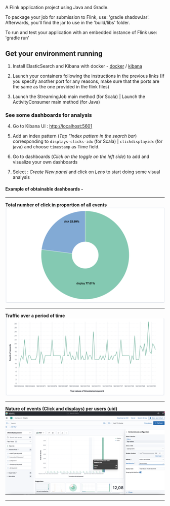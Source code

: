 A Flink application project using Java and Gradle.

To package your job for submission to Flink, use: 'gradle shadowJar'. Afterwards, you'll find the
jar to use in the 'build/libs' folder.

To run and test your application with an embedded instance of Flink use: 'gradle run'

## Get your environment running

1. Install ElasticSearch and Kibana with docker - [docker](https://www.elastic.co/guide/en/elasticsearch/reference/current/docker.html) / [kibana](https://www.elastic.co/guide/en/kibana/current/docker.html) 

2. Launch your containers following the instructions in the previous links (If you specify another port for any reasons, make sure that the ports are the same as the one provided in the flink files)

3. Launch the StreamingJob main method (for Scala) | Launch the ActivityConsumer main method (for Java)

### See some dashboards for analysis

4. Go to Kibana UI : [http://localhost:5601](http://localhost:5601)

5. Add an index pattern (*Tap "Index pattern in the search bar*) corresponding to `displays-clicks-idx` (for Scala) | `clickdisplayidx` (for java) and choose ```timestamp``` as Time field.

6. Go to dashboards (*Click on the toggle on the left side*) to add and visualize your own dashboards 
7. Select : *Create New panel* and click on *Lens* to start doing some visual analysis

#### Example of obtainable dashboards - 
---

**Total number of click in proportion of all events**
![alt text](./data/CTR.png)

---
**Traffic over a period of time**
![alt text](./data/Traffic.png)

---
**Nature of events (Click and displays) per users (uid)**
![alt text](./data/CTRUser.png)

---
